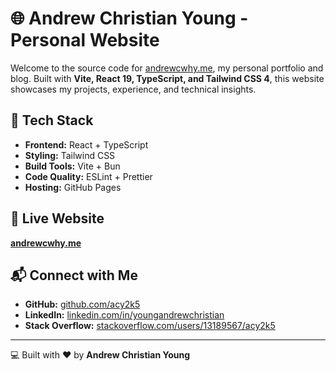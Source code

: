 # 🌐 Andrew Christian Young - Personal Website

Welcome to the source code for [andrewcwhy.me](https://andrewcwhy.me), my personal portfolio and blog. Built with **Vite, React 19, TypeScript, and Tailwind CSS 4**, this website showcases my projects, experience, and technical insights.

## 🚀 Tech Stack

- **Frontend:** React + TypeScript
- **Styling:** Tailwind CSS
- **Build Tools:** Vite + Bun
- **Code Quality:** ESLint + Prettier
- **Hosting:** GitHub Pages

## 🔗 Live Website

[**andrewcwhy.me**](https://andrewcwhy.me)

## 📬 Connect with Me

- **GitHub:** [github.com/acy2k5](https://github.com/acy2k5)
- **LinkedIn:** [linkedin.com/in/youngandrewchristian](https://www.linkedin.com/in/youngandrewchristian)
- **Stack Overflow:** [stackoverflow.com/users/13189567/acy2k5](https://stackoverflow.com/users/13189567/acy2k5)

---

💻 Built with ❤️ by **Andrew Christian Young**

